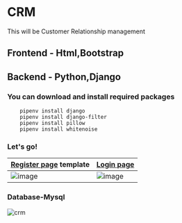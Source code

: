 # CRM
 This will be Customer Relationship management
 ## Frontend - Html,Bootstrap
 ## Backend  - Python,Django

### You can download and install required packages

        pipenv install django
        pipenv install django-filter
        pipenv install pillow
        pipenv install whitenoise
        
### Let's go!

[Register page](https://jsfiddle.net/ivanov11/hzf0jxLg/) template|[Login page](https://jsfiddle.net/ivanov11/dghm5cu7/)
-------------------------------------------------------------------------------------------------------|-----------------------------
![image](https://user-images.githubusercontent.com/70209229/135764931-9fa017fa-f252-4f69-b37c-5c76841d9811.png)|![image](https://user-images.githubusercontent.com/70209229/135764959-061d2df6-6cfd-443e-bde0-f2ead7368b98.png)

### Database-Mysql

![crm](https://user-images.githubusercontent.com/70209229/136411715-dd0341c3-f001-457c-b1aa-e2f3991893fb.png)




